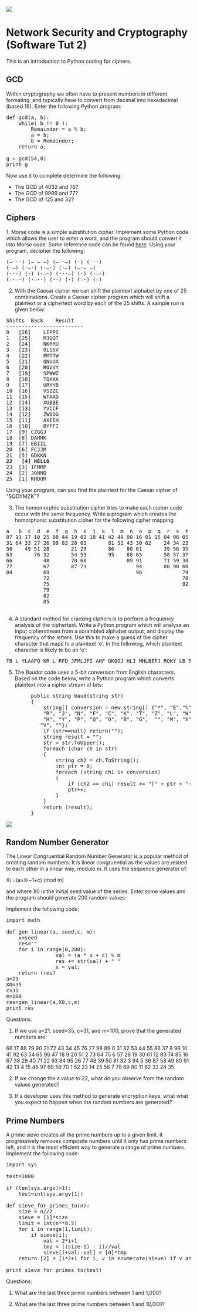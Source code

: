 
<img src="https://github.com/billbuchanan/csn09112/blob/master/zadditional/top_csn09112.png"/>
<h1>Network Security and Cryptography (Software Tut 2)</h1>

<p>This is an introduction to Python coding for ciphers.<p>
<h2>GCD</h2>

Within cryptography we often have to present numbers in different formating, and typically have to convert from decimal into hexadecimal (based 16). Enter the following Python program:

<pre>
def gcd(a, b):
	while( b != 0 ):
		Remainder = a % b;
		a = b;
		b = Remainder;
	return a;

g = gcd(54,8)
print g
</pre>

<p>Now use it to complete determine the following:</p>
<ul>
<li>The GCD of 4032 and 76?</li>
<li>The GCD of 9999 and 77?</li>
<li>The GCD of 125 and 32?</li>
 </ul> 

<h2>Ciphers</h2>
<p>1. Morse code is a simple substitution cipher. Implement some Python code which allows the user to enter a word, and the program should convert it into Morse code. Some reference code can be found <a href="https://gist.github.com/guinslym/ebb4fefe0f7d63beab01a70a8fd630d7" target="_blank">here</a>. Using your program, decipher the following:
	
<pre>
(—···) (— — —) (—··—) (·) (···) 		
(·—) (·—·) (·—·) (·—) (—·— —) 		
(···) (·) (·—·) (···—) (·) (·—·) 		
(—·—·) (·—··) (··) (·) (—·) (—) 
</pre>

2. With the Caesar cipher we can shift the plaintext alphabet by one of 25 combinations. Create a Caesar cipher program which will shift a plaintext or a ciphertext word by each of the 25 shifts. A sample run is given below:

<pre>
Shifts	Back	Result
-------------------------
0	[26]	LIPPS
1	[25]	MJQQT
2	[24]	NKRRU
3	[23]	OLSSV
4	[22]	PMTTW
5	[21]	QNUUX
6	[20]	ROVVY
7	[19]	SPWWZ
8	[18]	TQXXA
9	[17]	URYYB
10	[16]	VSZZC
11	[15]	WTAAD
12	[14]	XUBBE
13	[13]	YVCCF
14	[12]	ZWDDG
15	[11]	AXEEH
16	[10]	BYFFI
17	[9]	CZGGJ
18	[8]	DAHHK
19	[7]	EBIIL
20	[6]	FCJJM
21	[5]	GDKKN
<b>22	[4]	HELLO</b>
23	[3]	IFMMP
24	[2]	JGNNQ
25	[1]	KHOOR
</pre>

Using your program, can you find the plaintext for the Caesar cipher of "SQDYMZK"?

3. The homomorphic substitution cipher tries to make each cipher code occur with the same frequency. Write a program which creates the homorphonic substitution cipher for the following cipher mapping:

<pre>
a   b  c  d  e  f  g  h  i  j  k  l  m  n  o  p  q  r  s  t  u  v  w  x  y  z
07 11 17 10 25 08 44 19 02 18 41 42 40 00 16 01 15 04 06 05 13 22 45 12 55 47
31 64 33 27 26 09 83 20 03       81 52 43 30 62    24 34 23 14    46    93
50    49 51 28       21 29       86    80 61       39 56 35 36            
63       76 32       54 53       95    88 65       58 57 37   
66          48       70 68             89 91       71 59 38   
77          67       87 73                94       00 90 60   
84          69                            96             74   
            72                                           78   
            75                                           92   
            79                                                
            82 
            85

</pre>

4. A standard method for cracking ciphers is to perform a frequency analysis of the ciphertext. Write a Python program which will analyse an input cipherstream from a scrambled alphabet output, and display the frequency of the letters. Use this to make a guess of the cipher character that maps to a plaintext 'e'. In the following, which plaintext character is likely to be an 'e':

<pre>
TB L YLAAFQ KR L RFD JFMLJFI AHF DKQGJ HLI MHLBEFJ RQKY LB TBJPIAQTLG LEF TBAK LB TBRKQYLATKB LEF. TA TI KBF DHTMH, PBGTSF FLQGTFQ LEFI, FBMLWIPGLAFI VTQAPLGGX AHF DHKGF DKQGJ. TA TI LGIK KBF DHTMH LGGKDI AHF BFD TBJPIAQTFI AK OF OLIFJ TB LBX GKMLATKB DTAHKPA QFNPTQTBE LBX BLAPQLG QFIKPQMFI, KQ AK OF TB LBX LMAPLG WHXITMLG GKMLATKBI. AXWTMLGGX LGG AHLA TI QFNPTQFJ TI L QFGTLOGF BFADKQS MKBBFMATKB. KPQ DKQGJ TI MHLBETBE OX AHF JLX, LI AQLJTATKBLG RKQYI KR OPITBFII LQF OFTBE QFWGLMFJ, TB YLBX MLIFI, OX YKQF QFGTLOGF LBJ RLIAFQ DLXI KR KWFQLATBE. KPQ WKIALG IXIAFY, DHTGF IATGG PIFJ RKQ YLBX PIFRPG LWWGTMLATKBI, HLI OFFB GLQEFGX QFWGLMFJ OX FGFMAQKBTM YLTG. DTAH VKATBE, AHF IGKD LBJ MPYOFQIKYF ALIS KR YLQSTBE VKATBE WL-WFQI DTAH AHF WQFRFQQFJ MLBJTJLAF, TI BKD OFTBE QFWGLMFJ OX FGFMAQKBTM VKATBE. AHF AQLJTATKBLG IXIAFYI, AHKPEH, HLVF OFFB LQKPBJ RKQ HPBJQFJI TR BKA AHKPILBJI KR XFLQI, LBJ AXWTMLGGX PIF DFGG AQTFJ-LBJ-AFIAFJ YFMHLBTIYI. RKQ AHF YKIA WLQA, RKQ FCLYWGF, DF AQPIA L WLWFQ-OLIFJ VKATBE IXIAFY, FVFB AHKPEH TA TI DFGG SBKDB AHLA L MKPBA KR AHF VKAFI DTAHTB LB FGFMATKB DTGG KRAFB WQKJPMF JTRRFQFBA QFIPGAI FLMH ATYF AHLA AHF VKAF TI MKPBAFJ, LBJ AHFB QFMKPBAFJ. LB FGFMAQKBTM YFAHKJ DTGG, KB AHF KAHFQ HLBJ, YKIA GTSFGX HLVF L IPMMFII QLAF KR 100%.
</pre>

5. The Baudot code uses a 5-bit conversion from English characters. Based on the code below, write a Python program which converts plaintext into a cipher stream of bits:

<pre>
        public string baud(string str)
        {
            string[] conversion = new string[] {"*", "E","%", "A", " ", "S", "I", "U","\r", "D",
            "R", "J", "N", "F", "C", "K", "T", "Z", "L", "W",
            "H", "Y", "P", "Q", "O", "B", "G",  "", "M", "X",   
           "V", ""};
            if (str==null) return("");
            string result = "";
            str = str.ToUpper();
            foreach (char ch in str)
            {
                string ch2 = ch.ToString();
                int ptr = 0;
                foreach (string ch1 in conversion)
                {
                    if (ch2 == ch1) result += "[" + ptr + "-"+GetBinaryString(ptr)+ "]";
                    ptr++;
                }
            }
            return (result);
        }
</pre>

<img src="https://asecuritysite.com/content/baud.jpg"/>


<h2>Random Number Generator</h2>

The Linear Congruential Random Number Generator is a popular method of creating random numbers. It is linear congruential as the values are related to each other in a linear way, modulo m. It uses the sequence generator of:

Xi =(a×Xi−1+c) (mod m)

and where X0 is the initial seed value of the series. Enter some values and the program should generate 200 random values:

Implement the following code:

<pre>
import math

def gen_linear(a, seed,c, m):
	x=seed
	res=""
	for i in range(0,200):
                val = (a * x + c) % m
                res += str(val) + " "
                x = val;
	return (res)
a=21
X0=35
c=31
m=100  
res=gen_linear(a,X0,c,m)
print res
</pre>

<p>Questions:</p>

1. If we use a=21, seed=35, c=31, and m=100, prove that the generated numbers are:

66 17 88 79 90 21 72 43 34 45 76 27 98 89  0 31 82 53 44 55 86 
37  8 99 10 41 92 63 54 65 96 47 18 9 20 51 2 73 64 75 6 57 28 
19 30 61 12 83 74 85 16 67 38 29 40 71 22 93 84 95 26 77 48 39 
50 81 32 3 94 5 36 87 58 49 60 91 42 13 4 15 46 97 68 59 70 1 
52 23 14 25 56 7 78 69 80 11 62 33 24 35

2. If we change the a value to 22, what do you observe from the random values generated?

3. If a developer uses this method to generate encryption keys, what what you expect to happen when the random numbers are generated?
<h2>Prime Numbers</h2>

A prime sieve creates all the prime numbers up to a given limit. It progressively removes composite numbers until it only has prime numbers left, and it is the most efficient way to generate a range of prime numbers. Implement the following code:

<pre>
import sys

test=1000

if (len(sys.argv)>1):
	test=int(sys.argv[1])

def sieve_for_primes_to(n):
    size = n//2
    sieve = [1]*size
    limit = int(n**0.5)
    for i in range(1,limit):
        if sieve[i]:
            val = 2*i+1
            tmp = ((size-1) - i)//val 
            sieve[i+val::val] = [0]*tmp
    return [2] + [i*2+1 for i, v in enumerate(sieve) if v and i>0]
 
print sieve_for_primes_to(test)
</pre>

Questions:

1. What are the last three prime numbers between 1 and 1,000?

2. What are the last three prime numbers between 1 and 10,000?
